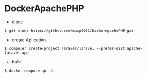 # DockerApachePHP

- clone
```
$ git clone https://github.com/maip0902/DockerApachePHP.git
```

- create Aplication

```
$ composer create-project laravel/laravel --prefer-dist apache-laravel-app
```

- build

```
$ docker-compose up -d
```

